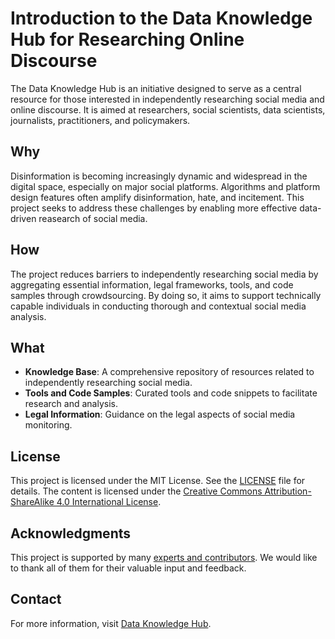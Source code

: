 # Introduction to the Data Knowledge Hub for Researching Online Discourse

The Data Knowledge Hub is an initiative designed to serve as a central resource for those interested in independently researching social media and online discourse. It is aimed at researchers, social scientists, data scientists, journalists, practitioners, and policymakers.

## Why

Disinformation is becoming increasingly dynamic and widespread in the digital space, especially on major social platforms. Algorithms and platform design features often amplify disinformation, hate, and incitement. This project seeks to address these challenges by enabling more effective data-driven reasearch of social media.

## How

The project reduces barriers to independently researching social media by aggregating essential information, legal frameworks, tools, and code samples through crowdsourcing. By doing so, it aims to support technically capable individuals in conducting thorough and contextual social media analysis.

## What

- **Knowledge Base**: A comprehensive repository of resources related to independently researching social media.
- **Tools and Code Samples**: Curated tools and code snippets to facilitate research and analysis.
- **Legal Information**: Guidance on the legal aspects of social media monitoring.

## License

This project is licensed under the MIT License. See the [LICENSE](LICENSE) file for details.
The content is licensed under the [Creative Commons Attribution-ShareAlike 4.0 International License](https://creativecommons.org/licenses/by-sa/4.0/).

## Acknowledgments

This project is supported by many [experts and contributors](https://data-knowledge-hub.com/docs/contribute/contributors). We would like to thank all of them for their valuable input and feedback.

## Contact

For more information, visit [Data Knowledge Hub](https://data-knowledge-hub.com/).
```
